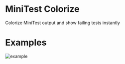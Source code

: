 MiniTest Colorize
=================

Colorize MiniTest output and show failing tests instantly


Examples
========

![example](https://github.com/sobrinho/minitest-colorize/raw/master/examples/example.png)
